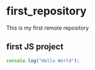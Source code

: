 # first_repository
This is my first remote repository

## first JS project
```JavaScript
console.log("Hello World");
```

